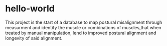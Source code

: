 # hello-world
This project is the start of a database to map postural misalignment through measurment and identify the muscle or combinations of muscles,that when treated by manual manipulation, lend to improved postural alignment and longevity of said alignment.
